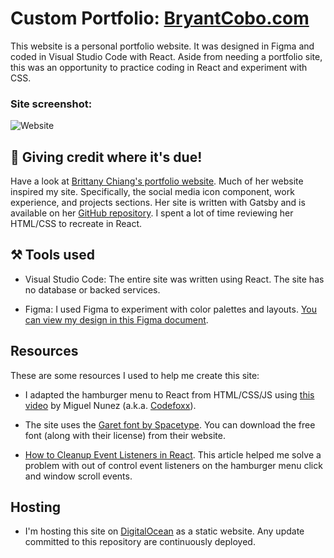 # Custom Portfolio: [BryantCobo.com](https://bryantcobo.com)

This website is a personal portfolio website. It was designed in Figma and coded in Visual Studio Code with React. Aside from needing a portfolio site, this was an opportunity to practice coding in React and experiment with CSS.

### Site screenshot:

![Website](https://bryantcobo.com/images/bryantcobo.png)

## 🌟 Giving credit where it's due!

Have a look at [Brittany Chiang's portfolio website](https://brittanychiang.com/). Much of her website inspired my site. Specifically, the social media icon component, work experience, and projects sections. Her site is written with Gatsby and is available on her [GitHub repository](https://github.com/bchiang7). I spent a lot of time reviewing her HTML/CSS to recreate in React.

## ⚒️ Tools used

- Visual Studio Code: The entire site was written using React. The site has no database or backed services.

- Figma: I used Figma to experiment with color palettes and layouts. [You can view my design in this Figma document](https://www.figma.com/file/ypcPvV09LTa2Pqvsgh9T9G/BryantCobo.com-Design).

## Resources

These are some resources I used to help me create this site:

- I adapted the hamburger menu to React from HTML/CSS/JS using [this video](https://www.youtube.com/watch?v=flItyHiDm7E) by Miguel Nunez (a.k.a. [Codefoxx](https://github.com/iamcodefoxx)).

- The site uses the [Garet font by Spacetype](https://garet.spacetype.co/). You can download the free font (along with their license) from their website.

- [How to Cleanup Event Listeners in React](https://www.pluralsight.com/guides/how-to-cleanup-event-listeners-react). This article helped me solve a problem with out of control event listeners on the hamburger menu click and window scroll events.

## Hosting

- I'm hosting this site on [DigitalOcean](https://www.digitalocean.com/) as a static website. Any update committed to this repository are continuously deployed.

